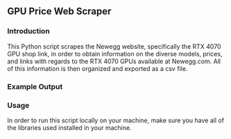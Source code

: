 ## GPU Price Web Scraper
### Introduction
This Python script scrapes the Newegg website, specifically the RTX 4070 GPU shop link, in order to obtain information on the diverse models, prices, and links with regards to the RTX 4070 GPUs available at Newegg.com. All of this information is then organized and exported as a csv file.
### Example Output

### Usage
In order to run this script locally on your machine, make sure you have all of the libraries used installed in your machine.
